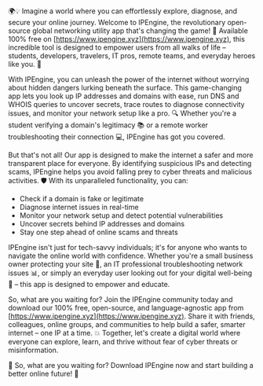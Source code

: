 🌍💡 Imagine a world where you can effortlessly explore, diagnose, and secure your online journey. Welcome to IPEngine, the revolutionary open-source global networking utility app that's changing the game! 🚀 Available 100% free on [https://www.ipengine.xyz](https://www.ipengine.xyz), this incredible tool is designed to empower users from all walks of life – students, developers, travelers, IT pros, remote teams, and everyday heroes like you. 📡

With IPEngine, you can unleash the power of the internet without worrying about hidden dangers lurking beneath the surface. This game-changing app lets you look up IP addresses and domains with ease, run DNS and WHOIS queries to uncover secrets, trace routes to diagnose connectivity issues, and monitor your network setup like a pro. 🔍 Whether you're a student verifying a domain's legitimacy 📚 or a remote worker troubleshooting their connection 💻, IPEngine has got you covered.

But that's not all! Our app is designed to make the internet a safer and more transparent place for everyone. By identifying suspicious IPs and detecting scams, IPEngine helps you avoid falling prey to cyber threats and malicious activities. 🛡️ With its unparalleled functionality, you can:

* Check if a domain is fake or legitimate
* Diagnose internet issues in real-time
* Monitor your network setup and detect potential vulnerabilities
* Uncover secrets behind IP addresses and domains
* Stay one step ahead of online scams and threats

IPEngine isn't just for tech-savvy individuals; it's for anyone who wants to navigate the online world with confidence. Whether you're a small business owner protecting your site 💼, an IT professional troubleshooting network issues 📊, or simply an everyday user looking out for your digital well-being 👀 – this app is designed to empower and educate.

So, what are you waiting for? Join the IPEngine community today and download our 100% free, open-source, and language-agnostic app from [https://www.ipengine.xyz](https://www.ipengine.xyz). Share it with friends, colleagues, online groups, and communities to help build a safer, smarter internet – one IP at a time. 💥 Together, let's create a digital world where everyone can explore, learn, and thrive without fear of cyber threats or misinformation.

🌟 So, what are you waiting for? Download IPEngine now and start building a better online future! 🚀